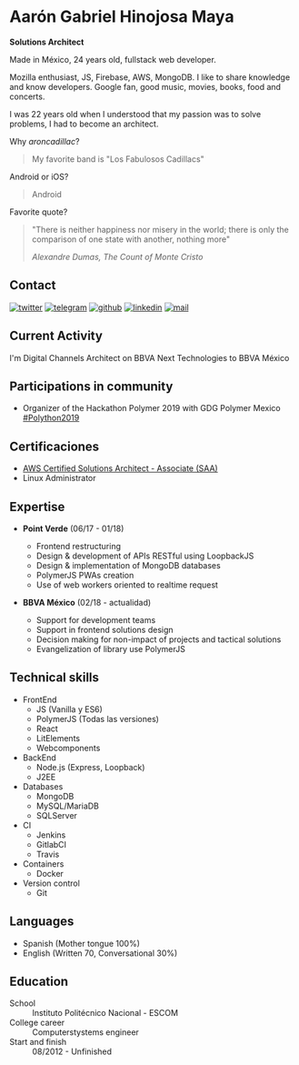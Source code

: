 # Aarón Gabriel Hinojosa Maya

**Solutions Architect**

Made in México, 24 years old, fullstack web developer. 

Mozilla enthusiast, JS, Firebase, AWS, MongoDB. I like to share knowledge and know developers. Google fan, good music, movies, books, food and concerts.

I was 22 years old when I understood that my passion was to solve problems, I had to become an architect.

Why _aroncadillac_?
> My favorite band is "Los Fabulosos Cadillacs"

Android or iOS?
> Android

Favorite quote?
> "There is neither happiness nor misery in the world; there is only the comparison of one state with another, nothing more"
>
> _Alexandre Dumas, The Count of Monte Cristo_

## Contact

[![twitter](https://img.shields.io/badge/twitter-%40aaron__cadillac-%231da1f2.svg)](https://twitter.com/aaron_cadillac)
[![telegram](https://img.shields.io/badge/telegram-%40aaroncadillac-%230088cc.svg)](https://t.me/aaroncadillac)
[![github](https://img.shields.io/badge/github-aaroncadillac-black.svg)](https://github.com/aaroncadillac)
[![linkedin](https://img.shields.io/badge/linkedin-aaronhmaya-%230077b5.svg)](https://linkedin.com/in/aaronhmaya)
[![mail](https://img.shields.io/badge/gmail-aaron.hmaya-%23d44638.svg)](mailto:aaron.hmaya@gmail.com)

## Current Activity

I'm Digital Channels Architect on BBVA Next Technologies to BBVA México

## Participations in community

- Organizer of the Hackathon Polymer 2019 with GDG Polymer Mexico [#Polython2019](https://twitter.com/search?q=%23Polython2019&src=typed_query)

## Certificaciones

- [AWS Certified Solutions Architect - Associate (SAA)](https://www.certmetrics.com/amazon/public/badge.aspx?i=1&t=c&d=2019-04-24&ci=AWS00847156)
- Linux Administrator

## Expertise

- **Point Verde** (06/17 - 01/18)
  - Frontend restructuring
  - Design & development of APIs RESTful using LoopbackJS
  - Design & implementation of MongoDB databases
  - PolymerJS PWAs creation
  - Use of web workers oriented to realtime request
  
- **BBVA México** (02/18 - actualidad)
  - Support for development teams
  - Support in frontend solutions design
  - Decision making for non-impact of projects and tactical solutions
  - Evangelization of library use PolymerJS
  
## Technical skills

- FrontEnd
  - JS (Vanilla y ES6)
  - PolymerJS (Todas las versiones)
  - React
  - LitElements
  - Webcomponents
- BackEnd
  - Node.js (Express, Loopback)
  - J2EE
- Databases
  - MongoDB
  - MySQL/MariaDB
  - SQLServer
- CI
  - Jenkins
  - GitlabCI
  - Travis
- Containers
  - Docker
- Version control
  - Git

## Languages

- Spanish (Mother tongue 100%)
- English (Written 70, Conversational 30%)

## Education

<dl>
<dt>School</dt>
<dd>Instituto Politécnico Nacional - ESCOM</dd>
<dt>College career</dt>
<dd>Computerstystems engineer</dd>
<dt>Start and finish</dt>
<dd>08/2012 - Unfinished</dd>
</dl>